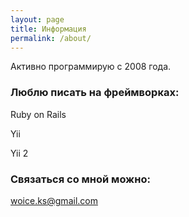 ```yaml
---
layout: page
title: Информация
permalink: /about/
---
```


Активно программирую с 2008 года.

### Люблю писать на фреймворках:

Ruby on Rails

Yii

Yii 2

### Связаться со мной можно:

[woice.ks@gmail.com](mailto:woice.ks@gmail.com)